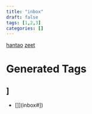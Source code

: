```yaml
---
title: "inbox"
draft: false
tags: [1,2,3]
categories: []
---
```


[hantao](/hantao)
[zeet](/zeet)









# Generated Tags

## ]

- []](inbox#])
